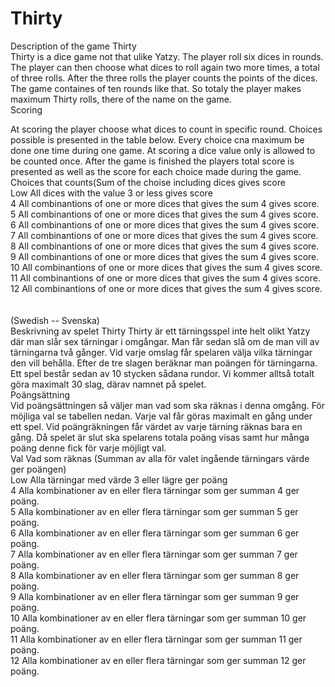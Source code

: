 # Thirty

Description of the game Thirty<br>
Thirty is a dice game not that ulike Yatzy. The player roll six dices in rounds. The player can then choose what dices to roll again two more times, a total
of three rolls. After the three rolls the player counts the points of the dices.
The game containes of ten rounds like that. So totaly the player makes maximum Thirty rolls, there of the name on the game.
<br>
Scoring<br>

At scoring the player choose what dices to count in specific round. Choices possible is presented in the table below.
Every choice cna maximum be done one time during one game. At scoring a dice value only is allowed to be counted once.
After the game is finished the players total score is presented as well as the score for each choice made during the game.
<br>
Choices that counts(Sum of the choise including dices gives score<br>
Low All dices with the value 3 or less gives score<br>
4 All combinantions of one or more dices that gives the sum 4 gives score.<br>
5 All combinantions of one or more dices that gives the sum 4 gives score.<br>
6 All combinantions of one or more dices that gives the sum 4 gives score.<br>
7 All combinantions of one or more dices that gives the sum 4 gives score.<br>
8 All combinantions of one or more dices that gives the sum 4 gives score.<br>
9 All combinantions of one or more dices that gives the sum 4 gives score.<br>
10 All combinantions of one or more dices that gives the sum 4 gives score.<br>
11 All combinantions of one or more dices that gives the sum 4 gives score.<br>
12 All combinantions of one or more dices that gives the sum 4 gives score.<br>
<br>
<br>
(Swedish -- Svenska)
<br>
Beskrivning av spelet Thirty
Thirty är ett tärningsspel inte helt olikt Yatzy där man slår sex tärningar i omgångar. Man får sedan slå om de man vill av tärningarna två gånger. 
Vid varje omslag får spelaren välja vilka tärningar den vill behålla. Efter de tre slagen beräknar man poängen för tärningarna. 
Ett spel består sedan av 10 stycken sådana rundor. Vi kommer alltså totalt göra maximalt 30 slag, därav namnet på spelet.
<br>
Poängsättning
<br>
Vid poängsättningen så väljer man vad som ska räknas i denna omgång. För möjliga val se tabellen nedan. 
Varje val får göras maximalt en gång under ett spel. Vid poängräkningen får värdet av varje tärning räknas bara en gång. 
Då spelet är slut ska spelarens totala poäng visas samt hur många poäng denne fick för varje möjligt val.
<br>
Val	Vad som räknas (Summan av alla för valet ingående tärningars värde ger poängen)<br>
Low	Alla tärningar med värde 3 eller lägre ger poäng<br>
4	Alla kombinationer av en eller flera tärningar som ger summan 4 ger poäng.<br> 
5	Alla kombinationer av en eller flera tärningar som ger summan 5 ger poäng.<br>
6	Alla kombinationer av en eller flera tärningar som ger summan 6 ger poäng.<br>
7	Alla kombinationer av en eller flera tärningar som ger summan 7 ger poäng.<br>
8	Alla kombinationer av en eller flera tärningar som ger summan 8 ger poäng.<br>
9	Alla kombinationer av en eller flera tärningar som ger summan 9 ger poäng.<br>
10	Alla kombinationer av en eller flera tärningar som ger summan 10 ger poäng.<br>
11	Alla kombinationer av en eller flera tärningar som ger summan 11 ger poäng.<br>
12	Alla kombinationer av en eller flera tärningar som ger summan 12 ger poäng.<br>
